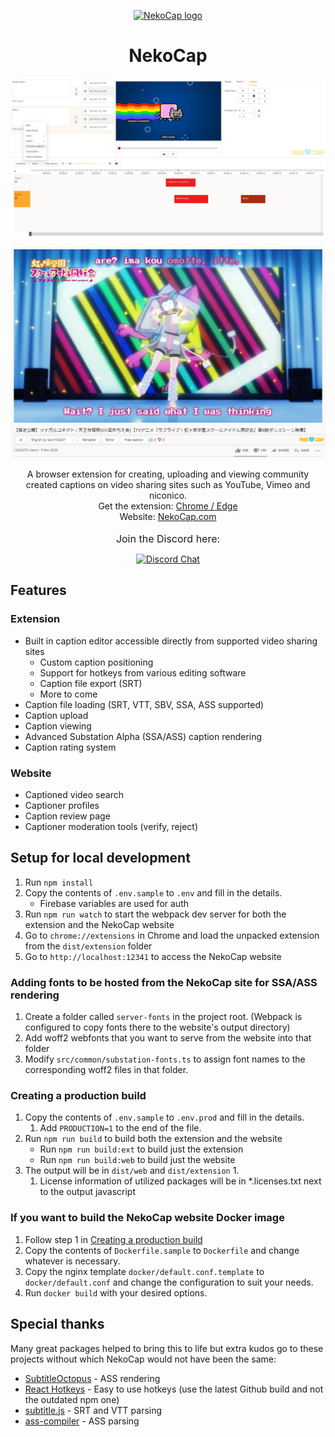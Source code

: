 <p align="center">
    <a href="https://nekocap.com/" target="_blank" rel="noopener">
        <img src="https://user-images.githubusercontent.com/314281/102780389-cc03ed00-43d0-11eb-87c3-6d50a2ab5752.png" width="100" alt="NekoCap logo">
    </a>
</p>

<h1 align="center">NekoCap</h1>

<div align="center">

![Editor](docs/editor-screenshot.jpg)

![ASS captions](docs/ass-captions.jpg)

</div>

<div align="center">A browser extension for creating, uploading and viewing community created captions on video sharing sites such as YouTube, Vimeo and niconico.
<br/>
Get the extension:
<a href="https://chrome.google.com/webstore/detail/nekocap/gmopgnhbhiniibbiilmbjilcmgaocokj" target="_blank" rel="noopener">
        Chrome / Edge
</a>
<br/>
Website:
<a href="https://nekocap.com/" target="_blank" rel="noopener">
        NekoCap.com
</a>
</div>
<br/>

<div align="center"><font size="3">Join the Discord here:</font></div>
<div align="center">

[![Discord Chat](https://img.shields.io/discord/760819014514638888.svg)](https://discord.gg/xZ9YEXY5pd)

</div>

## Features

### Extension

- Built in caption editor accessible directly from supported video sharing sites
  - Custom caption positioning
  - Support for hotkeys from various editing software
  - Caption file export (SRT)
  - More to come
- Caption file loading (SRT, VTT, SBV, SSA, ASS supported)
- Caption upload
- Caption viewing
- Advanced Substation Alpha (SSA/ASS) caption rendering
- Caption rating system

### Website

- Captioned video search
- Captioner profiles
- Caption review page
- Captioner moderation tools (verify, reject)

## Setup for local development

1. Run `npm install`
1. Copy the contents of `.env.sample` to `.env` and fill in the details.
   - Firebase variables are used for auth
1. Run `npm run watch` to start the webpack dev server for both the extension
   and the NekoCap website
1. Go to `chrome://extensions` in Chrome and load the unpacked extension from
   the `dist/extension` folder
1. Go to `http://localhost:12341` to access the NekoCap website

### Adding fonts to be hosted from the NekoCap site for SSA/ASS rendering

1. Create a folder called `server-fonts` in the project root. (Webpack is
   configured to copy fonts there to the website's output directory)
1. Add woff2 webfonts that you want to serve from the website into that folder
1. Modify `src/common/substation-fonts.ts` to assign font names to the
   corresponding woff2 files in that folder.

### Creating a production build

1. Copy the contents of `.env.sample` to `.env.prod` and fill in the details.
   1. Add `PRODUCTION=1` to the end of the file.
1. Run `npm run build` to build both the extension and the website
   - Run `npm run build:ext` to build just the extension
   - Run `npm run build:web` to build just the website
1. The output will be in `dist/web` and `dist/extension`
   1.
   1. License information of utilized packages will be in \*.licenses.txt next
      to the output javascript

### If you want to build the NekoCap website Docker image

1. Follow step 1 in [Creating a production build](#creating-a-production-build)
1. Copy the contents of `Dockerfile.sample` to `Dockerfile` and change whatever
   is necessary.
1. Copy the nginx template `docker/default.conf.template` to
   `docker/default.conf` and change the configuration to suit your needs.
1. Run `docker build` with your desired options.

## Special thanks

Many great packages helped to bring this to life but extra kudos go to these
projects without which NekoCap would not have been the same:

- [SubtitleOctopus](https://github.com/Dador/JavascriptSubtitlesOctopus) - ASS
  rendering
- [React Hotkeys](https://github.com/greena13/react-hotkeys) - Easy to use
  hotkeys (use the latest Github build and not the outdated npm one)
- [subtitle.js](https://github.com/gsantiago/subtitle.js) - SRT and VTT parsing
- [ass-compiler](https://github.com/weizhenye/ass-compiler) - ASS parsing
